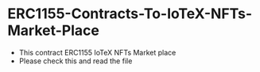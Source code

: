 # ERC1155-Contracts-To-IoTeX-NFTs-Market-Place
- This contract ERC1155 IoTeX NFTs Market place 
- Please check this and read the file
